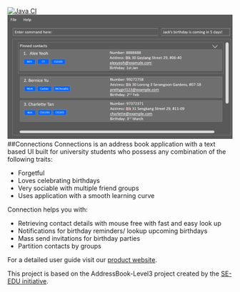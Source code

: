 [![Java CI](https://github.com/AY2122S1-CS2103-F09-4/tp/actions/workflows/gradle.yml/badge.svg)](https://github.com/AY2122S1-CS2103-F09-4/tp/actions/workflows/gradle.yml)
![Ui](docs/images/Ui.png)
##Connections
Connections is an address book application with a text based UI built for university students who possess
any combination of the following traits:
  * Forgetful
  * Loves celebrating birthdays
  * Very sociable with multiple friend groups
  * Uses application with a smooth learning curve

Connection helps you with:
  * Retrieving contact details with mouse free with fast and easy look up
  * Notifications for birthday reminders/ lookup upcoming birthdays
  * Mass send invitations for birthday parties
  * Partition contacts by groups



For a detailed user guide visit our [product website](https://ay2122s1-cs2103-f09-4.github.io/tp/UserGuide.html).

This project is based on the AddressBook-Level3 project created by the [SE-EDU initiative](https://se-education.org).

